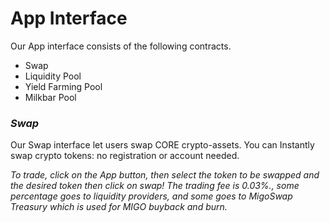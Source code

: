 # App  Interface

Our App interface consists of the following contracts.

* Swap
* Liquidity Pool
* Yield Farming Pool
* Milkbar Pool

### _**Swap**_

Our Swap interface let users swap CORE crypto-assets. You can Instantly swap crypto tokens: no registration or account needed.

_To trade, click on the App button, then select the token to be swapped and the desired token then click on swap! The trading fee is 0.03%., some percentage goes to liquidity providers, and some goes to MigoSwap Treasury which is used for MIGO buyback and burn._
